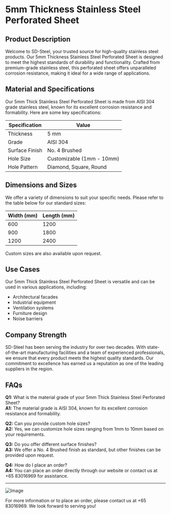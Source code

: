 # 5mm Thickness Stainless Steel Perforated Sheet

## Product Description

Welcome to SD-Steel, your trusted source for high-quality stainless steel products. Our 5mm Thickness Stainless Steel Perforated Sheet is designed to meet the highest standards of durability and functionality. Crafted from premium-grade stainless steel, this perforated sheet offers unparalleled corrosion resistance, making it ideal for a wide range of applications.

## Material and Specifications

Our 5mm Thick Stainless Steel Perforated Sheet is made from AISI 304 grade stainless steel, known for its excellent corrosion resistance and formability. Here are some key specifications:

| Specification | Value |
|---------------|-------|
| Thickness     | 5 mm  |
| Grade         | AISI 304 |
| Surface Finish| No. 4 Brushed |
| Hole Size     | Customizable (1mm - 10mm) |
| Hole Pattern  | Diamond, Square, Round |

## Dimensions and Sizes

We offer a variety of dimensions to suit your specific needs. Please refer to the table below for our standard sizes:

| Width (mm) | Length (mm) |
|------------|-------------|
| 600        | 1200        |
| 900        | 1800        |
| 1200       | 2400        |

Custom sizes are also available upon request.

## Use Cases

Our 5mm Thick Stainless Steel Perforated Sheet is versatile and can be used in various applications, including:

- Architectural facades
- Industrial equipment
- Ventilation systems
- Furniture design
- Noise barriers

## Company Strength

SD-Steel has been serving the industry for over two decades. With state-of-the-art manufacturing facilities and a team of experienced professionals, we ensure that every product meets the highest quality standards. Our commitment to excellence has earned us a reputation as one of the leading suppliers in the region.

## FAQs

**Q1:** What is the material grade of your 5mm Thick Stainless Steel Perforated Sheet?  
**A1:** The material grade is AISI 304, known for its excellent corrosion resistance and formability.

**Q2:** Can you provide custom hole sizes?  
**A2:** Yes, we can customize hole sizes ranging from 1mm to 10mm based on your requirements.

**Q3:** Do you offer different surface finishes?  
**A3:** We offer a No. 4 Brushed finish as standard, but other finishes can be provided upon request.

**Q4:** How do I place an order?  
**A4:** You can place an order directly through our website or contact us at +65 83016969 for assistance.

---

![Image](https://github.com/user-attachments/assets/2567258e-e124-4816-932d-1809bd27ef0b)

For more information or to place an order, please contact us at +65 83016969. We look forward to serving you!